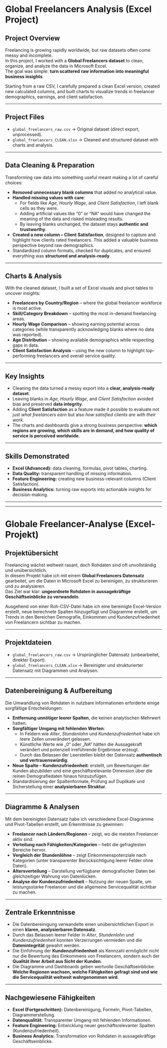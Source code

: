 # Global Freelancers Analysis (Excel Project)

## Project Overview
Freelancing is growing rapidly worldwide, but raw datasets often come messy and incomplete.  
In this project, I worked with a **Global Freelancers dataset** to clean, organize, and analyze the data in Microsoft Excel.  
The goal was simple: **turn scattered raw information into meaningful business insights**.  

Starting from a raw CSV, I carefully prepared a clean Excel version, created new calculated columns, and built charts to visualize trends in freelancer demographics, earnings, and client satisfaction.  

---

## Project Files
- `global_freelancers_raw.csv` → Original dataset (direct export, unprocessed).  
- `global_freelancers_CLEAN.xlsx` → Cleaned and structured dataset with charts and analysis.  

---

## Data Cleaning & Preparation
Transforming raw data into something useful meant making a lot of careful choices:

- **Removed unnecessary blank columns** that added no analytical value.  
- **Handled missing values with care**:  
  - For fields like *Age*, *Hourly Wage*, and *Client Satisfaction*, I left blank cells as they were.  
  - Adding artificial values like “0” or “NA” would have changed the meaning of the data and risked misleading results.  
  - By leaving blanks unchanged, the dataset stays **authentic and trustworthy**.  
- **Created a new column – Client Satisfaction**, designed to capture and highlight how clients rated freelancers. This added a valuable business perspective beyond raw demographics.  
- Standardized column formats, checked for duplicates, and ensured everything was **structured and analysis-ready**.  

---

## Charts & Analysis
With the cleaned dataset, I built a set of Excel visuals and pivot tables to uncover insights:

- **Freelancers by Country/Region** – where the global freelancer workforce is most active.  
- **Skill/Category Breakdown** – spotting the most in-demand freelancing areas.  
- **Hourly Wage Comparison** – showing earning potential across categories (while transparently acknowledging blanks where no data was reported).  
- **Age Distribution** – showing available demographics while respecting gaps in data.  
- **Client Satisfaction Analysis** – using the new column to highlight top-performing freelancers and overall service quality.  

---

## Key Insights
- Cleaning the data turned a messy export into a **clear, analysis-ready dataset**.  
- Leaving blanks in *Age*, *Hourly Wage*, and *Client Satisfaction* avoided bias and preserved **data integrity**.  
- Adding **Client Satisfaction** as a feature made it possible to evaluate not just *what freelancers earn* but also *how satisfied clients are with their work*.  
- The charts and dashboards give a strong business perspective: **which regions are growing, which skills are in demand, and how quality of service is perceived worldwide**.  

---

## Skills Demonstrated
- **Excel (Advanced):** data cleaning, formulas, pivot tables, charting.  
- **Data Quality:** transparent handling of missing information.  
- **Feature Engineering:** creating new business-relevant columns (Client Satisfaction).  
- **Business Analytics:** turning raw exports into actionable insights for decision-making.  

---

---


# Globale Freelancer-Analyse (Excel-Projekt)

## Projektübersicht
Freelancing wächst weltweit rasant, doch Rohdaten sind oft unvollständig und unübersichtlich.  
In diesem Projekt habe ich mit einem **Global Freelancers Datensatz** gearbeitet, um die Daten in Microsoft Excel zu bereinigen, zu strukturieren und zu analysieren.  
Das Ziel war klar: **ungeordnete Rohdaten in aussagekräftige Geschäftseinblicke zu verwandeln**.  

Ausgehend von einer Roh-CSV-Datei habe ich eine bereinigte Excel-Version erstellt, neue berechnete Spalten hinzugefügt und Diagramme erstellt, um Trends in den Bereichen Demografie, Einkommen und Kundenzufriedenheit von Freelancern sichtbar zu machen.  

---

## Projektdateien
- `global_freelancers_raw.csv` → Ursprünglicher Datensatz (unbearbeitet, direkter Export).  
- `global_freelancers_CLEAN.xlsx` → Bereinigter und strukturierter Datensatz mit Diagrammen und Analysen.  

---

## Datenbereinigung & Aufbereitung
Die Umwandlung von Rohdaten in nutzbare Informationen erforderte einige sorgfältige Entscheidungen:

- **Entfernung unnötiger leerer Spalten**, die keinen analytischen Mehrwert hatten.  
- **Sorgfältiger Umgang mit fehlenden Werten**:  
  - In Feldern wie *Alter*, *Stundenlohn* und *Kundenzufriedenheit* habe ich leere Zellen unverändert gelassen.  
  - Künstliche Werte wie „0“ oder „NA“ hätten die Aussagekraft verändert und potenziell irreführende Ergebnisse erzeugt.  
  - Durch das Belassen der Leerstellen bleibt der Datensatz **authentisch und vertrauenswürdig**.  
- **Neue Spalte – Kundenzufriedenheit**: erstellt, um Bewertungen der Kunden abzubilden und eine geschäftsrelevante Dimension über die reinen Demografiedaten hinaus hinzuzufügen.  
- Standardisierung der Spaltenformate, Prüfung auf Duplikate und Sicherstellung einer **analysierbaren Struktur**.  

---

## Diagramme & Analysen
Mit dem bereinigten Datensatz habe ich verschiedene Excel-Diagramme und Pivot-Tabellen erstellt, um Erkenntnisse zu gewinnen:

- **Freelancer nach Ländern/Regionen** – zeigt, wo die meisten Freelancer aktiv sind.  
- **Verteilung nach Fähigkeiten/Kategorien** – hebt die gefragtesten Bereiche hervor.  
- **Vergleich der Stundenlöhne** – zeigt Einkommenspotenziale nach Kategorien (unter transparenter Berücksichtigung leerer Felder ohne Daten).  
- **Altersverteilung** – Darstellung verfügbarer demografischer Daten bei gleichzeitiger Wahrung von Datenlücken.  
- **Analyse der Kundenzufriedenheit** – Nutzung der neuen Spalte, um leistungsstarke Freelancer und die allgemeine Servicequalität sichtbar zu machen.  

---

## Zentrale Erkenntnisse
- Die Datenbereinigung verwandelte einen unübersichtlichen Export in einen **klaren, analysierbaren Datensatz**.  
- Durch das Belassen leerer Felder in *Alter*, *Stundenlohn* und *Kundenzufriedenheit* konnten Verzerrungen vermieden und die **Datenintegrität** gewahrt werden.  
- Die Einführung der **Kundenzufriedenheit** als Kennzahl ermöglicht nicht nur die Bewertung des Einkommens von Freelancern, sondern auch der **Qualität ihrer Arbeit aus Sicht der Kunden**.  
- Die Diagramme und Dashboards geben wertvolle Geschäftseinblicke: **Welche Regionen wachsen, welche Fähigkeiten gefragt sind und wie die Servicequalität weltweit wahrgenommen wird**.  

---

## Nachgewiesene Fähigkeiten
- **Excel (Fortgeschritten):** Datenbereinigung, Formeln, Pivot-Tabellen, Diagrammerstellung.  
- **Datenqualität:** Transparenter Umgang mit fehlenden Informationen.  
- **Feature Engineering:** Entwicklung neuer geschäftsrelevanter Spalten (Kundenzufriedenheit).  
- **Business Analytics:** Transformation von Rohdaten in aussagekräftige Geschäftseinblicke.  

